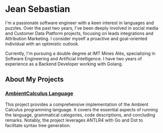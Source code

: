 # Jean Sebastian

I'm a passionate software engineer with a keen interest in languages and puzzles. Over the past two years, I've been deeply involved in social media and Customer Data Platform projects, focusing on leads integrations and Attribution Marketing. I consider myself a proactive and goal-oriented individual with an optimistic outlook.

Currently, I'm pursuing a double degree at IMT Mines Alès, specializing in Software Engineering and Artificial Intelligence. I have two years of experience as a Backend Developer working with Golang.

## About My Projects

### [AmbientCalculus Language](https://github.com/Sebas03446/AmbientCalculusLanguage/tree/master)

This project provides a comprehensive implementation of the Ambient Calculus programming language. It covers the essential aspects of running the language, grammatical categories, code descriptions, and concluding remarks. Notably, the project leverages ANTLR4 with Go and Dot to facilitate syntax tree generation.


